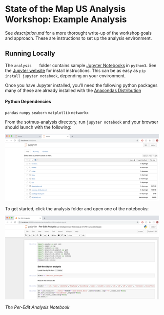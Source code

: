 # State of the Map US Analysis Workshop: Example Analysis

See _description.md_ for a more thorought write-up of the workshop goals and approach. These are instructions to set up the analysis environment.

## Running Locally

The `analysis	` folder contains sample [Jupyter Notebooks](http://jupyter.org/) in `python3`. See the [Jupyter website](http://jupyter.org/) for install instructions. This can be as easy as `pip install jupyter notebook`, depending on your environment.

Once you have Jupyter installed, you'll need the following python packages many of these are already installed with the [Anacondas Distribution](https://www.anaconda.com/download/)

#### Python Dependencies
`pandas` `numpy` `seaborn` `matplotlib` `networkx`

From the sotmus-analysis directory, run `jupyter notebook` and your browser should launch with the following:

![Jupyter Screenshot](assets/jupyter-screenshot.png)

To get started, click the analysis folder and open one of the notebooks: 

![Per edit analysis notebook](assets/per-edit-screenshot.png)

_The Per-Edit Analysis Notebook_

